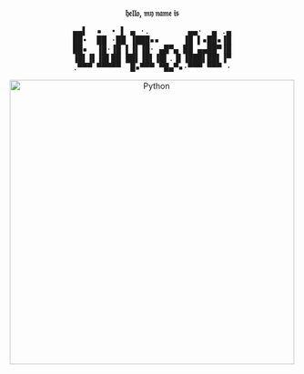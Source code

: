 <p align="center">
  <b>𝔥𝔢𝔩𝔩𝔬, 𝔪𝔶 𝔫𝔞𝔪𝔢 𝔦𝔰</b>
</p>
<pre style="text-align: center;">
▄▄▌  ▪  • ▌ ▄ ·.        ▄▄·  ▄ .▄
██•  ██ ·██ ▐███▪▪     ▐█ ▌▪██▪▐█
██▪  ▐█·▐█ ▌▐▌▐█· ▄█▀▄ ██ ▄▄██▀▐█
▐█▌▐▌▐█▌██ ██▌▐█▌▐█▌.▐▌▐███▌██▌▐▀
.▀▀▀ ▀▀▀▀▀  █▪▀▀▀ ▀█▄▀▪·▀▀▀ ▀▀▀ ·
</pre>





<p align="center">
  <a href="https://www.python.org/" target="_blank" rel="noreferrer">
    <img src="https://i.pinimg.com/originals/ee/e8/43/eee8431910fbcdaa786ddd7b7a56c44e.gif" alt="Python" style="width: 500px; height: auto;" />
  </a>
</p>
